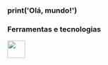 ### print('Olá, mundo!')


### Ferramentas e tecnologias
<img src="https://cdn.jsdelivr.net/gh/devicons/devicon/icons/adonisjs/adonisjs-original.svg"  width="40" height="40"/>

          
          
          
<!--
**alencar99/alencar99** is a ✨ _special_ ✨ repository because its `README.md` (this file) appears on your GitHub profile.

Here are some ideas to get you started:

- 🔭 I’m currently working on ...
- 🌱 I’m currently learning ...
- 👯 I’m looking to collaborate on ...
- 🤔 I’m looking for help with ...
- 💬 Ask me about ...
- 📫 How to reach me: ...
- 😄 Pronouns: ...
- ⚡ Fun fact: ...
-->
